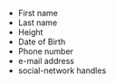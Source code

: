 - First name
- Last name
- Height
- Date of Birth
- Phone number
- e-mail address
- social-network handles
